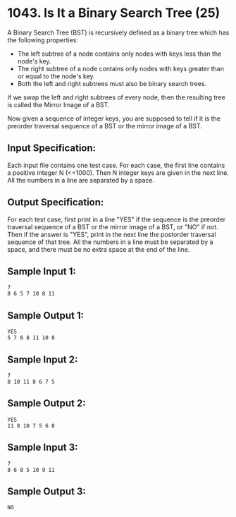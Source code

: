 # 1043. Is It a Binary Search Tree (25)

A Binary Search Tree (BST) is recursively defined as a binary tree which has the following properties:  
  
* The left subtree of a node contains only nodes with keys less than the node's key.  
* The right subtree of a node contains only nodes with keys greater than or equal to the node's key.  
* Both the left and right subtrees must also be binary search trees.  

If we swap the left and right subtrees of every node, then the resulting tree is called the Mirror Image of a BST.  
  
Now given a sequence of integer keys, you are supposed to tell if it is the preorder traversal sequence of a BST or the mirror image of a BST.  

## Input Specification:

Each input file contains one test case. For each case, the first line contains a positive integer N (<=1000). Then N integer keys are given in the next line. All the numbers in a line are separated by a space.

## Output Specification:

For each test case, first print in a line "YES" if the sequence is the preorder traversal sequence of a BST or the mirror image of a BST, or "NO" if not. Then if the answer is "YES", print in the next line the postorder traversal sequence of that tree. All the numbers in a line must be separated by a space, and there must be no extra space at the end of the line.

## Sample Input 1:

```
7
8 6 5 7 10 8 11
```

## Sample Output 1:

```
YES
5 7 6 8 11 10 8
```

## Sample Input 2:

```
7
8 10 11 8 6 7 5
```

## Sample Output 2:

```
YES
11 8 10 7 5 6 8
```

## Sample Input 3:

```
7
8 6 8 5 10 9 11
```

## Sample Output 3:

```
NO
```